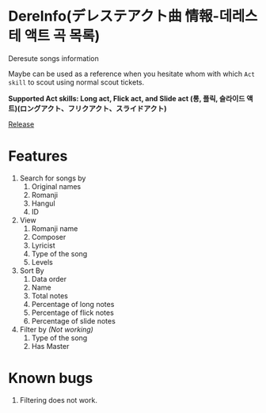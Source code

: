 # DereInfo(デレステアクト曲 情報-데레스테 액트 곡 목록)

Deresute songs information

Maybe can be used as a reference when you hesitate whom with which `Act skill` to scout using normal scout tickets. 

**Supported Act skills: Long act, Flick act, and Slide act (롱, 플릭, 슬라이드 액트)(ロングアクト、フリクアクト、スライドアクト)**

[Release](https://github.com/KYHSGeekCode/DereInfo/releases)


# Features

1. Search for songs by
   1. Original names
   2. Romanji
   3. Hangul
   4. ID
2. View 
   1. Romanji name
   2. Composer
   3. Lyricist
   4. Type of the song
   5. Levels
3. Sort By
   1. Data order
   2. Name
   3. Total notes
   4. Percentage of long notes
   5. Percentage of flick notes
   6. Percentage of slide notes
4. Filter by *(Not working)*
   1. Type of the song
   2. Has Master




# Known bugs 

1. Filtering does not work. 


